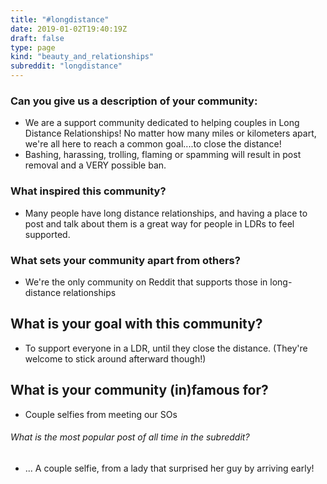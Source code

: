 ```yaml
---
title: "#longdistance"
date: 2019-01-02T19:40:19Z
draft: false
type: page
kind: "beauty_and_relationships"
subreddit: "longdistance"
---
```


### Can you give us a description of your community:

* We are a support community dedicated to helping couples in Long Distance Relationships! No matter how many miles or kilometers apart, we're all here to reach a common goal....to close the distance!
* Bashing, harassing, trolling, flaming or spamming will result in post removal and a VERY possible ban.

### What inspired this community?
* Many people have long distance relationships, and having a place to post and talk about them is a great way for people in LDRs to feel supported.

### What sets your community apart from others?

* We're the only community on Reddit that supports those in long-distance relationships

## What is your goal with this community?
* To support everyone in a LDR, until they close the distance. (They're welcome to stick around afterward though!)

## What is your community (in)famous for?
* Couple selfies from meeting our SOs

###### What is the most popular post of all time in the subreddit?
* ... A couple selfie, from a lady that surprised her guy by arriving early!

